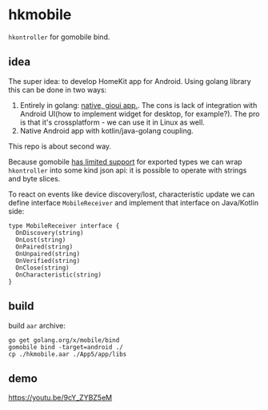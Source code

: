 # hkmobile

`hkontroller` for gomobile bind.

## idea

The super idea: to develop HomeKit app for Android.
Using golang library this can be done in two ways:

  1. Entirely in golang: [native, gioui app.](https://github.com/hkontrol/hkapp). The cons is lack of integration with Android UI(how to implement widget for desktop, for example?). The pro is that it's crossplatform - we can use it in Linux as well.
  2. Native Android app with kotlin/java-golang coupling.

This repo is about second way.

Because gomobile [has limited support](https://pkg.go.dev/golang.org/x/mobile/cmd/gobind#hdr-Type_restrictions) for exported types we can wrap `hkontroller` into some kind json api: it is possible to operate with strings and byte slices.

To react on events like device discovery/lost, characteristic update we can define interface `MobileReceiver` and implement that interface on Java/Kotlin side:

```text
type MobileReceiver interface {
  OnDiscovery(string)
  OnLost(string)
  OnPaired(string)
  OnUnpaired(string)
  OnVerified(string)
  OnClose(string)
  OnCharacteristic(string)
}
```

## build

build `aar` archive:

```text
go get golang.org/x/mobile/bind
gomobile bind -target=android ./
cp ./hkmobile.aar ./App5/app/libs
```

## demo

https://youtu.be/9cY_ZYBZ5eM


